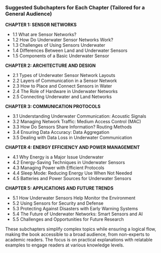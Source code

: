 ### Suggested Subchapters for Each Chapter (Tailored for a General Audience)

**CHAPTER 1: SENSOR NETWORKS**  
- 1.1 What are Sensor Networks?  
- 1.2 How Do Underwater Sensor Networks Work?  
- 1.3 Challenges of Using Sensors Underwater  
- 1.4 Differences Between Land and Underwater Sensors  
- 1.5 Components of a Basic Underwater Sensor  

**CHAPTER 2: ARCHITECTURE AND DESIGN**  
- 2.1 Types of Underwater Sensor Network Layouts  
- 2.2 Layers of Communication in a Sensor Network  
- 2.3 How to Place and Connect Sensors in Water  
- 2.4 The Role of Hardware in Underwater Networks  
- 2.5 Connecting Underwater and Land Networks  

**CHAPTER 3: COMMUNICATION PROTOCOLS**  
- 3.1 Understanding Underwater Communication: Acoustic Signals  
- 3.2 Managing Network Traffic: Medium Access Control (MAC)  
- 3.3 How Do Sensors Share Information? Routing Methods  
- 3.4 Ensuring Data Accuracy: Data Aggregation  
- 3.5 Dealing with Data Loss in Underwater Communication  

**CHAPTER 4: ENERGY EFFICIENCY AND POWER MANAGEMENT**  
- 4.1 Why Energy is a Major Issue Underwater  
- 4.2 Energy-Saving Techniques in Underwater Sensors  
- 4.3 Managing Power with Efficient Protocols  
- 4.4 Sleep Mode: Reducing Energy Use When Not Needed  
- 4.5 Batteries and Power Sources for Underwater Sensors  

**CHAPTER 5: APPLICATIONS AND FUTURE TRENDS**  
- 5.1 How Underwater Sensors Help Monitor the Environment  
- 5.2 Using Sensors for Security and Defense  
- 5.3 Protecting Against Disasters with Early Warning Systems  
- 5.4 The Future of Underwater Networks: Smart Sensors and AI  
- 5.5 Challenges and Opportunities for Future Research  

These subchapters simplify complex topics while ensuring a logical flow, making the book accessible to a broad audience, from non-experts to academic readers. The focus is on practical explanations with relatable examples to engage readers at various knowledge levels.